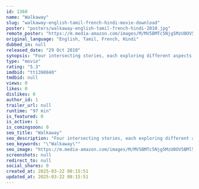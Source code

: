```yaml
---
id: 1368
name: "Walkaway"
slug: "walkaway-english-tamil-french-hindi-movie-download"
poster: "posters/walkaway-english-tamil-french-hindi-2010.jpg"
remote_poster: "https://m.media-amazon.com/images/M/MV5BMTc5Njg5MzU0OV5BMl5BanBnXkFtZTcwOTUwMzQ5Mw@@._V1_SX300.jpg"
original_language: "English, Tamil, French, Hindi"
dubbed_in: null
released_date: "29 Oct 2010"
synopsis: "Four intersecting stories, each exploring different aspects of love and companionship, as four friends struggle to find their way through the meanders of Indian matrimony, in a bittersweet attempt to combine their deep-rooted trad..."
type: "movie"
rating: "5.3"
imdbid: "tt1390840"
tmdbid: null
views: 0
likes: 0
dislikes: 0
author_id: 1
trailer_url: null
runtime: "97 min"
is_featured: 0
is_active: 1
is_comingsoon: 0
seo_title: "Walkaway"
seo_description: "Four intersecting stories, each exploring different aspects of love and companionship, as four friends struggle to find their way through the meanders of Indian matrimony, in a bittersweet attempt to combine their deep-rooted trad..."
seo_keywords: "\"Walkaway\""
seo_image: "https://m.media-amazon.com/images/M/MV5BMTc5Njg5MzU0OV5BMl5BanBnXkFtZTcwOTUwMzQ5Mw@@._V1_SX300.jpg"
screenshots: null
redirect_to: null
social_shares: 0
created_at: 2025-03-22 08:15:51
updated_at: 2025-03-22 08:15:51
---
```


